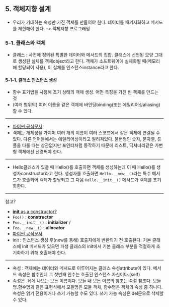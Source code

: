 ## 5. 객체지향 설계

- 우리가 기대하는 속성만 가진 객체를 만들어야 한다. 데이터를 패키지화하고 메서드를 제한해야 한다. -> 객체지향 프로그래밍

### 5-1. 클래스와 객체

- 클래스 : 사전에 정의된 특별한 데이터와 메서드의 집합. 클래스에 선언된 모양 그대로 생성된 실체를 객체object라고 한다. 객체가 소프트웨어에 실체화될 때(메모리에 할당되어 사용), 이 실체를 인스턴스instance라고 한다. 

#### 5-1-1. 클래스 인스턴스 생성

- 함수 표기법을 사용해 초기 상태의 객체 생성. 어떤 특징을 가진 빈 객체를 만드는 것
- (여러 범위의) 여러 이름을 같은 객체에 바인딩binding(또는 에일리어싱aliasing)할 수 있다.

---

- [파이썬 공식문서](https://docs.python.org/ko/3/tutorial/classes.html)
- 객체는 개체성을 가지며 여러 개의 이름이 여러 스코프에서 같은 객체에 연결될 수 있다. 다른 언어들에서는 에일리어싱이라고 알려져있다. 불변형인 숫자, 문자열, 튜플을 다룰 때는 상관없지만 포인터처럼 동작하기 때문에  리스트, 딕셔너리같은 가변형 객체에선 신경써야 한다. 

---

- Hello클래스가 있을 때 Hello()를 호출하면 객체를 생성하는데 이 때 Hello()를 생성자constructor라고 한다. 생성자를 호출하면 `Hello.__new__()`라는 특수 메서드가 호출되어 객체가 할당되고 그 다음 `Hello.__init__()` 메서드가 객체를 초기화한다.

---

참고?

- [__init__ as a constructor?](https://stackoverflow.com/questions/6578487/init-as-a-constructor)
- `Foo()` : **constructor**
- `Foo.__init__()` : **initializer** / 
- `Foo.__new__()` : **allocator**
- [파이썬 공식문서](https://docs.python.org/ko/3.8/reference/datamodel.html?highlight=constructor#object.__init__)
- init : 인스턴스 생성 후(new를 통해) 호출자에게 반환되기 전 호출된다. 기본 클래스에 init 메서드가 있으면 파생 클래스의 init에서 기본 클래스 부분을 적절하게 초기화하기 위해 호출해야 한다. 

---

- 속성 : 객체에는 데이터와 메서드로 이루어지는 클래스 속성attribute이 있다. 메서드 속성은 함수인데 그 첫번째 인수는 호출된 인스턴스 자신이다.(self)
- 속성은 .뒤에 나오는 모든 이름이다. 모듈 내 모든 이름의 참조는 속성 참조다. 모듈명.함수명과 같은 표현식에서 모듈명은 모듈 객체, 함수명은 객체의 속성 중 하나다. 속성은 읽기 전용이거나 쓰기 가능할 수도 있다. 쓰기 가능 속성은 del문으로 삭제할 수 있다.